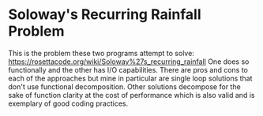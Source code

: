 # Soloway's Recurring Rainfall Problem
This is the problem these two programs attempt to solve: https://rosettacode.org/wiki/Soloway%27s_recurring_rainfall
One does so functionally and the other has I/O capabilities. 
There are pros and cons to each of the approaches but mine in particular are single loop solutions that don't use functional decomposition.
Other solutions decompose for the sake of function clarity at the cost of performance which is also valid and is exemplary of good coding practices.
